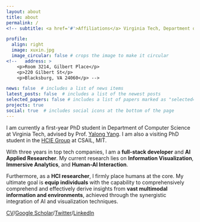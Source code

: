 ```yaml
---
layout: about
title: about
permalink: /
<!-- subtitle: <a href='#'>Affiliations</a> Virginia Tech, Department of Computer Science -->

profile:
  align: right
  image: xuxin.jpg
  image_circular: false # crops the image to make it circular
<!--   address: >
    <p>Room 3214, Gilbert Place</p>
    <p>220 Gilbert St</p>
    <p>Blacksburg, VA 24060</p> -->

news: false  # includes a list of news items
latest_posts: false  # includes a list of the newest posts
selected_papers: false # includes a list of papers marked as "selected={true}"
projects: true
social: true  # includes social icons at the bottom of the page
---
```


<!-- How to pronouce my first name: "<b>Shesing</b>". -->

I am currently a first-year PhD student in Department of Computer Science at Virginia Tech, advised by Prof. [Yalong Yang](https://scholar.google.com/citations?hl=en&user=B2Qy_xAAAAAJ&view_op=list_works&sortby=pubdate). I am also a visiting PhD student in the [HCIE Group](https://hcie.csail.mit.edu/) at CSAIL, MIT.

With three years in top tech companies, I am a <b>full-stack developer</b> and <b>AI Applied Researcher</b>. My current research lies on <b>Information Visualization</b>, <b>Immersive Analytics</b>, and <b>Human-AI Interaction</b>. 

Furthermore, as a <b>HCI researcher</b>, I firmly place humans at the core. My ultimate goal is <b>equip individuals</b> with the capability to comprehensively comprehend and effectively derive insights from <b>vast multimodal information and environments</b>, achieved through the synergistic integration of AI and visualization techniques.

[CV](https://drive.google.com/file/d/12YUdgTjYVl3AF2mEqhquwNucwLg-5u06/view?usp=sharing)/[Google Scholar](https://scholar.google.com/citations?user=2mxFqi0AAAAJ&hl=en)/[Twitter](https://twitter.com/TangXuxin)/[LinkedIn](https://www.linkedin.com/in/xuxin-tang-45a27484/)

<!-- The focal point of my current projects is to equip individuals with the capability to comprehensively comprehend and effectively derive insights from <b>vast multimodal information</b>, achieved through the synergistic integration of AI and visualization techniques. -->



